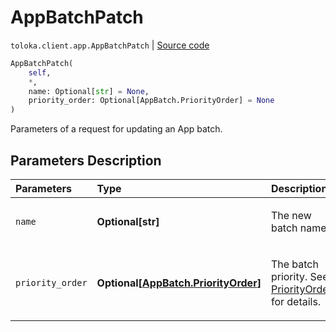 # AppBatchPatch
`toloka.client.app.AppBatchPatch` | [Source code](https://github.com/Toloka/toloka-kit/blob/v1.2.3/src/client/app/__init__.py#L428)

```python
AppBatchPatch(
    self,
    *,
    name: Optional[str] = None,
    priority_order: Optional[AppBatch.PriorityOrder] = None
)
```

Parameters of a request for updating an App batch.

## Parameters Description

| Parameters | Type | Description |
| :----------| :----| :-----------|
`name`|**Optional\[str\]**|<p>The new batch name.</p>
`priority_order`|**Optional\[[AppBatch.PriorityOrder](toloka.client.app.AppBatch.PriorityOrder.md)\]**|<p>The batch priority. See [PriorityOrder](toloka.client.app.AppBatch.PriorityOrder.md) for details.</p>
